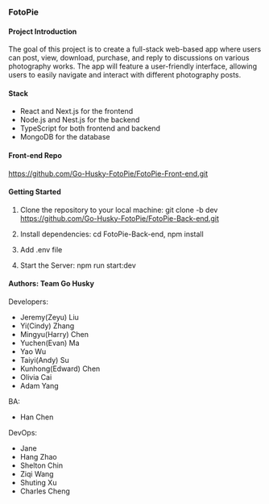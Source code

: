 ### FotoPie

#### Project Introduction

The goal of this project is to create a full-stack web-based app where users can post, view, download, purchase, and reply to discussions on various photography works. The app will feature a user-friendly interface, allowing users to easily navigate and interact with different photography posts.

#### Stack

- React and Next.js for the frontend
- Node.js and Nest.js for the backend
- TypeScript for both frontend and backend
- MongoDB for the database

#### Front-end Repo

https://github.com/Go-Husky-FotoPie/FotoPie-Front-end.git

#### Getting Started

1. Clone the repository to your local machine:
   git clone -b dev https://github.com/Go-Husky-FotoPie/FotoPie-Back-end.git

2. Install dependencies:
   cd FotoPie-Back-end,
   npm install

3. Add .env file

4. Start the Server:
   npm run start:dev

#### Authors: Team Go Husky

Developers:

- Jeremy(Zeyu) Liu
- Yi(Cindy) Zhang
- Mingyu(Harry) Chen
- Yuchen(Evan) Ma
- Yao Wu
- Taiyi(Andy) Su
- Kunhong(Edward) Chen
- Olivia Cai
- Adam Yang

BA:

- Han Chen

DevOps:

- Jane
- Hang Zhao
- Shelton Chin
- Ziqi Wang
- Shuting Xu
- Charles Cheng
